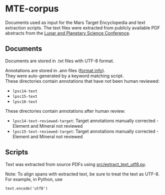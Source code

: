 # MTE-corpus
Documents used as input for the Mars Target Encyclopedia and text
extraction scripts.  The text files were extracted from publicly
available PDF abstracts from the 
[Lunar and Planetary Science Conference](https://www.hou.usra.edu/meetings/lpsc2016).

## Documents
Documents are stored in .txt files with UTF-8 format.

Annotations are stored in .ann files ([format info](http://brat.nlplab.org/standoff.html)).  
They were auto-generated by a keyword matching script.  
These directories contain annotations that have not been 
human reviewed:

* `lpsc14-text`
* `lpsc15-text`
* `lpsc16-text`

These directories contain annotations after human review:
  
* `lpsc14-text-reviewed-target`: Target annotations manually corrected - Element and Mineral not reviewed
* `lpsc15-text-reviewed-target`: Target annotations manually corrected - Element and Mineral not reviewed
 
## Scripts

Text was extracted from source PDFs using [src/extract_text_utf8.py](https://github.com/wkiri/MTE-corpus/blob/master/src/extract_text_utf8.py).

Note: To align spans with extracted text, be sure to treat the text as
UTF-8.  For example, in Python, use

   `text.encode('utf8')`
  

